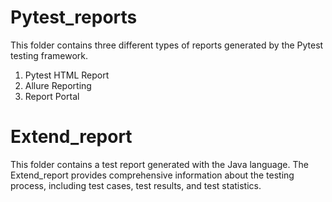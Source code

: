 #   Pytest_reports
This folder contains three different types of reports generated by the Pytest testing framework.

 1. Pytest HTML Report
 2. Allure Reporting
 3. Report Portal


#  Extend_report

 This folder contains a test report generated with the Java language. The Extend_report provides comprehensive information about the testing process, including test cases, test results, and test statistics. 
